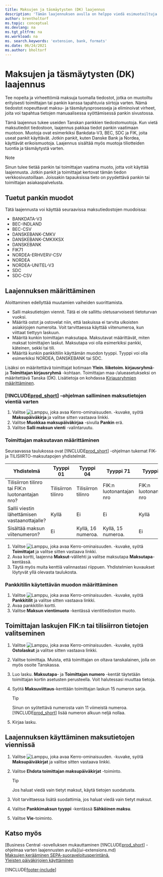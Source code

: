 ```yaml
---
title: Maksujen ja täsmäytysten (DK) laajennus
description: 'Tämän laajennuksen avulla on helppo viedä esimuotoiltuja tiedostoja, jotka täyttävät pankin sähköisiä lähetyksiä koskevat vaatimukset.'
author: brentholtorf
ms.topic: conceptual
ms.devlang: na
ms.tgt_pltfrm: na
ms.workload: na
ms. search.keywords: 'extension, bank, formats'
ms.date: 06/24/2021
ms.author: bholtorf
---
```


# <a name="the-payments-and-reconciliations-dk-extension" />Maksujen ja täsmäytysten (DK) laajennus

Tee nopeita ja virheettömiä maksuja tuomalla tiedostot, jotka on muotoiltu erityisesti toimittajan tai pankin kanssa tapahtuvia siirtoja varten. Nämä tiedostot nopeuttavat maksu- ja täsmäytysprosesseja ja eliminoivat virheet, joita voi tapahtua tietojen manuaalisessa syöttämisessä pankin sivustossa.  

Tämä laajennus tukee useiden Tanskan pankkien tiedostomuotoja. Kun vietä maksutiedot tiedostoon, laajennus pakkaa tiedot pankin vaatimaan muotoon. Muotoja ovat esimerkiksi Bankdata-V3, BEC, SDC ja FIK, joita useat pankit käyttävät. Jotkin pankit, kuten Danske Bank ja Nordea, käyttävät erikoismuotoja. Laajennus sisältää myös muotoja tiliotteiden tuontia ja täsmäytystä varten.  

> [!Note]
> Sinun tulee tietää pankin tai toimittajan vaatima muoto, jotta voit käyttää laajennusta. Jotkin pankit ja toimittajat kertovat tämän tiedon verkkosivustoillaan. Joissakin tapauksissa tieto on pyydettävä pankin tai toimittajan asiakaspalvelusta.  

## <a name="supported-bank-formats" />Tuetut pankin muodot
Tätä laajennusta voi käyttää seuraavissa maksutiedostojen muodoissa:  

* BANKDATA-V3  
* BEC-INDLAND  
* BEC-CSV  
* DANSKEBANK-CMKV  
* DANSKEBANK-CMKXKSX  
* DANSKEBANK  
* FIK71  
* NORDEA-ERHVERV-CSV  
* NORDEA  
* NORDEA-UNITEL-V3  
* SDC  
* SDC-CSV  

## <a name="to-set-up-the-extension" />Laajennuksen määrittäminen

Aloittaminen edellyttää muutamien vaiheiden suorittamista.  

* Salli maksutietojen viennit. Tätä ei ole sallittu oletusarvoisesti tietoturvan vuoksi.  
* Määritä ostot ja ostovelat niin, että laskuissa ei tarvita ulkoisten asiakirjojen numeroita. Voit tarvittaessa käyttää viitenumeroa, kun viittaat tiettyyn laskuun.  
* Määritä kunkin toimittajan maksutapa. Maksutavat määrittävät, miten maksat toimittajien laskut. Maksutapa voi olla esimerkiksi pankki, käteinen, sekki tai tili.  
* Määritä kunkin pankkitilin käyttämän muodon tyyppi. Tyyppi voi olla esimerkiksi NORDEA, DANSKEBANK tai SDC.  

Lisäksi on määritettävä toimittajat kotimaan **Ylein. liiketoim. kirjausryhmä**- ja **Toimittajan kirjausryhmä** -kohtaan. Toimittajan maa-/alueasetukseksi on määritettävä Tanska (DK). Lisätietoja on kohdassa [Kirjausryhmien määrittäminen](finance-posting-groups.md).  

### <a name="to-allow--to-export-payment-data" />[!INCLUDE[prod_short](includes/prod_short.md)] -ohjelman salliminen maksutietojen vientiä varten

1. Valitse ![Lamppu, joka avaa Kerro-ominaisuuden.](media/ui-search/search_small.png "Kerro, mitä haluat tehdä") -kuvake, syötä **Maksupäiväkirja** ja valitse sitten vastaava linkki.  
2. Valitse **Muokkaa maksupäiväkirjaa** -sivulla **Pankin** erä.  
3. Valitse **Salli maksun vienti** -valintaruutu.  

### <a name="to-specify-a-payment-method-for-a-vendor" />Toimittajan maksutavan määrittäminen

Seuraavassa taulukossa ovat [!INCLUDE[prod_short](includes/prod_short.md)] -ohjelman tukemat FIK- ja TILISIIRTO-maksutapojen yhdistelmät.

|Yhdistelmä|Tyyppi 01 | Tyyppi 04 | Tyyppi 71 | Tyyppi 73 |
|----|--------|---------|---------|---------|
|Tilisiirron tilinro tai FIK:n luotonantajan nro? | Tilisiirron tilinro | Tilisiirron tilinro | FIK:n luotonantajan nro | FIK:n luotonantajan nro|
|Sallii viestin lähettämisen vastaanottajalle? | Kyllä |Ei |Ei | Kyllä |
|Sisältää maksun viitenumeron? | Ei | Kyllä, 16 numeroa. | Kyllä, 15 numeroa. | Ei|

1. Valitse ![Lamppu, joka avaa Kerro-ominaisuuden.](media/ui-search/search_small.png "Kerro, mitä haluat tehdä") -kuvake, syötä **Toimittajat** ja valitse sitten vastaava linkki.  
2. Avaa kortti, laajenna **Maksut**-välilehti ja valitse maksutapa **Maksutapa**-kentässä.  
3. Täytä myös muita kenttiä valinnastasi riippuen. Yhdistelmien kuvaukset löytyvät yllä olevasta taulukosta.  

### <a name="to-specify-the-format-to-use-for-a-bank-account" />Pankkitilin käytettävän muodon määrittäminen

1. Valitse ![Lamppu, joka avaa Kerro-ominaisuuden.](media/ui-search/search_small.png "Kerro, mitä haluat tehdä") -kuvake, syötä **Pankkitilit** ja valitse sitten vastaava linkki.  
2. Avaa pankkitilin kortti.  
3. Valitse **Maksun vientimuoto** -kentässä vientitiedoston muoto.  

## <a name="choosing-the-fik-or-giro-payment-information-for-vendor-invoices" />Toimittajan laskujen FIK:n tai tilisiirron tietojen valitseminen

1. Valitse ![Lamppu, joka avaa Kerro-ominaisuuden.](media/ui-search/search_small.png "Kerro, mitä haluat tehdä") -kuvake, syötä **Ostolaskut** ja valitse sitten vastaava linkki.
2. Valitse toimittaja. Muista, että toimittajan on oltava tanskalainen, jolla on myös osoite Tanskassa.
3. Luo lasku. **Maksutapa**- ja **Toimittajan numero** -kentät täytetään toimittajan kortin asetusten perusteella. Voit halutessasi muuttaa tietoja.
4. Syötä **Maksuviittaus**-kenttään toimittajan laskun 15 numeron sarja.  

    > [!Tip]
    > Sinun on syötettävä numerosta vain 11 viimeistä numeroa. [!INCLUDE[prod_short](includes/prod_short.md)] lisää numeron alkuun neljä nollaa.  

5. Kirjaa lasku.

## <a name="to-use-the-extension-to-export-payment-data" />Laajennuksen käyttäminen maksutietojen viennissä

1. Valitse ![Lamppu, joka avaa Kerro-ominaisuuden.](media/ui-search/search_small.png "Kerro, mitä haluat tehdä") -kuvake, syötä **Maksupäiväkirjat** ja valitse sitten vastaava linkki.  
2. Valitse **Ehdota toimittajan maksupäiväkirjat** -toiminto.  

    > [!Tip]
    > Jos haluat viedä vain tietyt maksut, käytä tietojen suodatusta.  

3. Voit tarvittaessa lisätä suodattimia, jos haluat viedä vain tietyt maksut.  
4. Valitse **Pankkimaksun tyyppi** -kentässä **Sähköinen maksu**.  
5. Valitse **Vie**-toiminto.  

## <a name="see-also" />Katso myös

[Business Central -sovelluksen mukauttaminen [!INCLUDE[prod_short](includes/prod_short.md)] -ohjelmaa varten laajennusten avulla](ui-extensions.md)  
[Maksujen kerääminen SEPA-suoraveloitusperintänä.](finance-collect-payments-with-sepa-direct-debit.md)  
[Yleisten päiväkirjojen käyttäminen](ui-work-general-journals.md)  


[!INCLUDE[footer-include](includes/footer-banner.md)]
